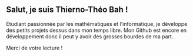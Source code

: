 ## Salut, je suis Thierno-Théo Bah !

Étudiant passionnée par les mathématiques et l'informatique, je développe des petits projets dessus dans mon temps libre. 
Mon Github est encore en développement donc il peut y avoir des grosses bourdes de ma part.

Merci de votre lecture !
